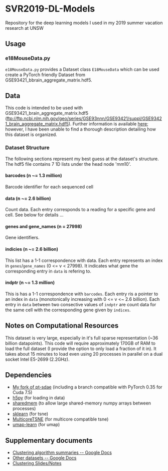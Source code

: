 # SVR2019-DL-Models
Repository for the deep learning models I used in my 2019 summer vacation research at UNSW

## Usage
### e18MouseData.py
`e18MouseData.py` provides a Dataset class `E18MouseData` which can be used create a PyTorch friendly Dataset from GSE93421_bbrain_aggregate_matrix.hdf5. 

## Data
This code is intended to be used with GSE93421_brain_aggregate_matrix.hdf5 (ftp://ftp.ncbi.nlm.nih.gov/geo/series/GSE93nnn/GSE93421/suppl/GSE93421_brain_aggregate_matrix.hdf5).  Further information is available [here](https://www.ncbi.nlm.nih.gov/geo/query/acc.cgi?acc=GSE93421); however, I have been unable to find a thorough description detailing how this dataset is organized.
### Dataset Structure
The following sections represent my best guess at the dataset's structure. The hdf5 file contains 7 1D lists under the head node 'mm10'. 
#### barcodes (n ~= 1.3 million)
Barcode identifier for each sequenced cell
#### data (n ~= 2.6 billion)
Count data.  Each entry corresponds to a reading for a specific gene and cell.  See below for details ...
#### genes and gene_names (n = 27998)
Gene identifiers.
#### indicies (n ~= 2.6 billion)
This list has a 1-1 correspondence with data. Each entry represents an index in `genes`/`gene_names` (0 <= v < 27998).  It indicates what gene the corresponding entry in `data` is refering to.
#### indptr (n ~= 1.3 million)
This is has a 1-1 correspondence with `barcodes`.  Each entry ris a pointer to an index in `data` (monotonically increasing with 0 <= v <~ 2.6 billion).  Each entry in `data` between two consective values of `indptr` are count data for the same cell with the corresponding gene given by `indices`.

## Notes on Computational Resources
This dataset is very large, especially in it's full sparse representation (~36 billion datapoints).  This code will require approximately 170GB of RAM to load the full dataset (I provide the option to only load a fraction of it in).  It takes about 15 minutes to load even using 20 processes in parallel on a dual socket Intel E5-2699 (2.2GHz).

## Dependencies
- [My fork of pt-sdae](https://github.com/ForrestCKoch/pt-sdae) (including a branch compatible with PyTorch 0.35 for Cuda 7.5)
- [h5py](https://pypi.org/project/h5py/) (for loading in data)
- [sharedmem](https://pypi.org/project/sharedmem/) (to allow large shared-memory numpy arrays between processes)
- [sklearn](https://scikit-learn.org/stable/) (for tsne)
- [MulticoreTSNE](https://github.com/DmitryUlyanov/Multicore-TSNE) (for multicore compatible tsne)
- [umap-learn](https://umap-learn.readthedocs.io/en/latest/) (for umap)

## Supplementary documents
- [Clustering algorithm summaries -- Google Docs](https://docs.google.com/document/d/1mtiFeIoSJ_2lGqbVKKj2sYF2W-ETbNaZYS48rz337kk/edit?usp=sharing)
- [Other datasets -- Google Docs](https://docs.google.com/document/d/1Qq0xmSaUImlripmNJAZbTILBmiNIg5ApWcTIjz6eN18/edit?usp=sharing)
- [Clustering Slides/Notes](https://docs.google.com/presentation/d/1VC3Psb4-JlNbP3QoBZR5r6zvzZ3Z6osEPoVwXBnsiJc/edit?usp=sharing)
